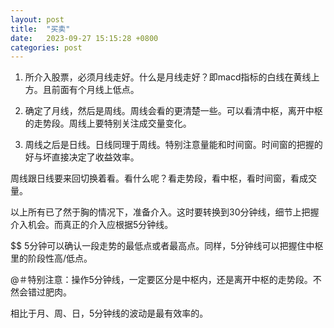 ```yaml
---
layout: post
title:  "买卖"
date:   2023-09-27 15:15:28 +0800
categories: post
---
```


1. 所介入股票，必须月线走好。什么是月线走好？即macd指标的白线在黄线上方。且前面有个月线上低点。

2. 确定了月线，然后是周线。周线会看的更清楚一些。可以看清中枢，离开中枢的走势段。周线上要特别关注成交量变化。

3. 周线之后是日线。日线同理于周线。特别注意量能和时间窗。时间窗的把握的好与坏直接决定了收益效率。

周线跟日线要来回切换着看。看什么呢？看走势段，看中枢，看时间窗，看成交量。

以上所有已了然于胸的情况下，准备介入。这时要转换到30分钟线，细节上把握介入机会。而真正的介入应根据5分钟线。

$$ 5分钟可以确认一段走势的最低点或者最高点。同样，5分钟线可以把握住中枢里的阶段性高/低点。

@＃特别注意：操作5分钟线，一定要区分是中枢内，还是离开中枢的走势段。不然会错过肥肉。

相比于月、周、日，5分钟线的波动是最有效率的。
